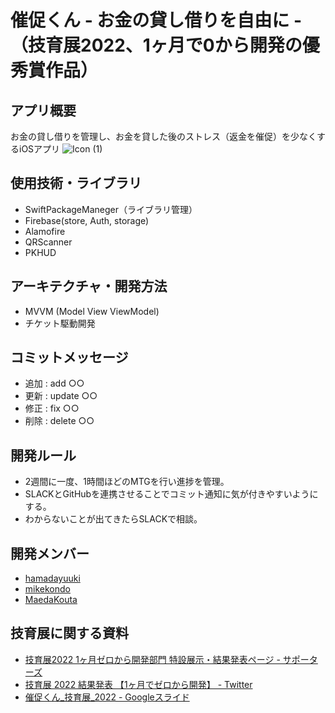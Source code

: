 # 催促くん - お金の貸し借りを自由に - （技育展2022、1ヶ月で0から開発の優秀賞作品）

## アプリ概要
お金の貸し借りを管理し、お金を貸した後のストレス（返金を催促）を少なくするiOSアプリ
![Icon (1)](https://user-images.githubusercontent.com/65348333/193996530-204fd122-b5b0-413f-bc80-7cd9e6547969.png)

## 使用技術・ライブラリ
- SwiftPackageManeger（ライブラリ管理）
- Firebase(store, Auth, storage)
- Alamofire
- QRScanner
- PKHUD

## アーキテクチャ・開発方法
- MVVM (Model View ViewModel)
- チケット駆動開発

## コミットメッセージ
- 追加 : add ○○
- 更新 : update ○○
- 修正 : fix ○○
- 削除 : delete ○○

## 開発ルール
- 2週間に一度、1時間ほどのMTGを行い進捗を管理。
- SLACKとGitHubを連携させることでコミット通知に気が付きやすいようにする。
- わからないことが出てきたらSLACKで相談。

## 開発メンバー
* [hamadayuuki](https://github.com/hamadayuuki)
* [mikekondo](https://github.com/mikekondo)
* [MaedaKouta](https://github.com/MaedaKouta)

## 技育展に関する資料
* [技育展2022 1ヶ月ゼロから開発部門 特設展示・結果発表ページ - サポーターズ](https://talent.supporterz.jp/geekten/2022/exhibition.html#theme15)
* [技育展 2022 結果発表 【1ヶ月でゼロから開発】 - Twitter](https://twitter.com/geek_pjt/status/1573186583830073344?s=20&t=U83zU1fRvmugarFPB81fIA)
* [催促くん_技育展_2022 - Googleスライド](https://docs.google.com/presentation/d/1Mj6D73o22VpGOUYNnIHmPLqKaTaYGRrL3Qh_EqAwwd0/edit?usp=sharing)
